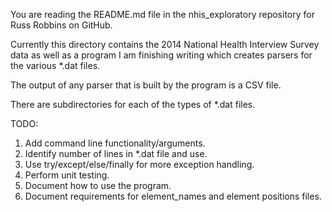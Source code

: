 You are reading the README.md file in the nhis_exploratory repository 
for Russ Robbins on GitHub.

Currently this directory contains the 2014 National Health Interview Survey
data as well as a program I am finishing writing which creates parsers for
 the various *.dat files.

The output of any parser that is built by the program is a CSV file.

There are subdirectories for each of the types of *.dat files.

TODO:

1. Add command line functionality/arguments.
2. Identify number of lines in *.dat file and use.
3. Use try/except/else/finally for more exception handling.
4. Perform unit testing.
5. Document how to use the program.
6. Document requirements for element_names and element positions files.


